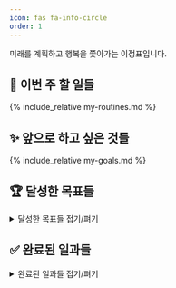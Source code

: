 ```yaml
---
icon: fas fa-info-circle
order: 1
---
```


미래를 계획하고 행복을 쫓아가는 이정표입니다.

## 📅 이번 주 할 일들

{% include_relative my-routines.md %}

## ✨ 앞으로 하고 싶은 것들

{% include_relative my-goals.md %}


## 🏆 달성한 목표들

<details>
<summary>달성한 목표들 접기/펴기</summary>

{% include_relative my-past-goals.md %}

</details>

## ✅ 완료된 일과들

<details>
<summary>완료된 일과들 접기/펴기</summary>

{% include_relative my-past-routines.md %}

</details>

